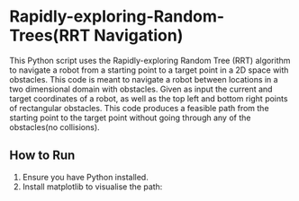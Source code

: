 # Rapidly-exploring-Random-Trees(RRT Navigation)
This Python script uses the Rapidly-exploring Random Tree (RRT) algorithm to navigate a robot from a starting point to a target point in a 2D space with obstacles.
This code is meant to navigate a robot between locations in a two dimensional domain with obstacles. Given as input the current and target coordinates of a robot, as well as the top left and bottom right points of rectangular obstacles. This code produces a feasible path from the starting point to the target point without going through any of the obstacles(no collisions).

## How to Run

1. Ensure you have Python installed.
2. Install matplotlib to visualise the path:




